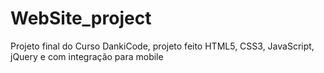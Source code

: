 # WebSite_project

Projeto final do Curso DankiCode, projeto feito HTML5, CSS3, JavaScript, jQuery e com integração para mobile
